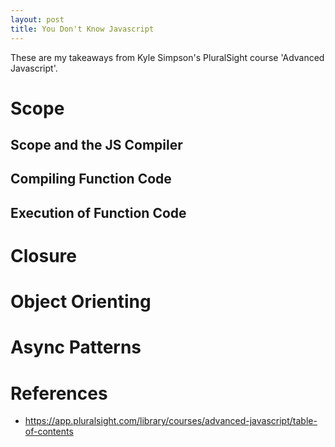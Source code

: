 ```yaml
---
layout: post
title: You Don't Know Javascript
---
```


These are my takeaways from Kyle Simpson's PluralSight course 'Advanced Javascript'.

# Scope

## Scope and the JS Compiler

## Compiling Function Code

## Execution of Function Code

# Closure

# Object Orienting

# Async Patterns


# References

* https://app.pluralsight.com/library/courses/advanced-javascript/table-of-contents

